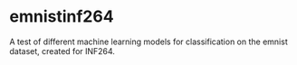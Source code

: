 # emnistinf264
A test of different machine learning models for classification on the emnist dataset, created for INF264.
